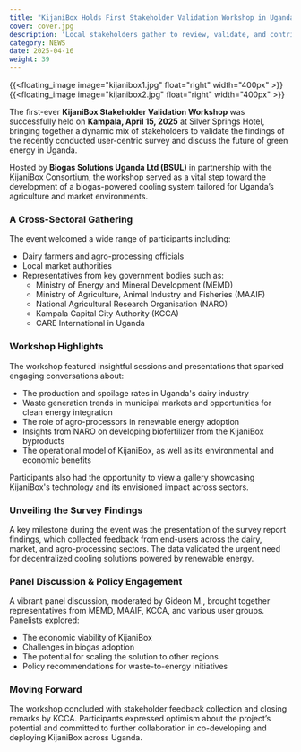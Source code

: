 ```yaml
---
title: "KijaniBox Holds First Stakeholder Validation Workshop in Uganda"
cover: cover.jpg
description: 'Local stakeholders gather to review, validate, and contribute to the development of KijaniBox solutions for climate-smart agriculture in the Lake Victoria Basin.'
category: NEWS
date: 2025-04-16
weight: 39
---
```


{{<floating_image image="kijanibox1.jpg" float="right" width="400px" >}}
{{<floating_image image="kijanibox2.jpg" float="right" width="400px" >}}

The first-ever **KijaniBox Stakeholder Validation Workshop** was successfully held on **Kampala, April 15, 2025**  at Silver Springs Hotel, bringing together a dynamic mix of stakeholders to validate the findings of the recently conducted user-centric survey and discuss the future of green energy in Uganda.

Hosted by **Biogas Solutions Uganda Ltd (BSUL)** in partnership with the KijaniBox Consortium, the workshop served as a vital step toward the development of a biogas-powered cooling system tailored for Uganda’s agriculture and market environments.

### A Cross-Sectoral Gathering
The event welcomed a wide range of participants including:
- Dairy farmers and agro-processing officials
- Local market authorities
- Representatives from key government bodies such as:
  - Ministry of Energy and Mineral Development (MEMD)
  - Ministry of Agriculture, Animal Industry and Fisheries (MAAIF)
  - National Agricultural Research Organisation (NARO)
  - Kampala Capital City Authority (KCCA)
  - CARE International in Uganda


### Workshop Highlights
The workshop featured insightful sessions and presentations that sparked engaging conversations about:
- The production and spoilage rates in Uganda's dairy industry
- Waste generation trends in municipal markets and opportunities for clean energy integration
- The role of agro-processors in renewable energy adoption
- Insights from NARO on developing biofertilizer from the KijaniBox byproducts
- The operational model of KijaniBox, as well as its environmental and economic benefits

Participants also had the opportunity to view a gallery showcasing KijaniBox's technology and its envisioned impact across sectors.

### Unveiling the Survey Findings
A key milestone during the event was the presentation of the survey report findings, which collected feedback from end-users across the dairy, market, and agro-processing sectors. The data validated the urgent need for decentralized cooling solutions powered by renewable energy.

### Panel Discussion & Policy Engagement
A vibrant panel discussion, moderated by Gideon M., brought together representatives from MEMD, MAAIF, KCCA, and various user groups. Panelists explored:
- The economic viability of KijaniBox
- Challenges in biogas adoption
- The potential for scaling the solution to other regions
- Policy recommendations for waste-to-energy initiatives

### Moving Forward
The workshop concluded with stakeholder feedback collection and closing remarks by KCCA. Participants expressed optimism about the project’s potential and committed to further collaboration in co-developing and deploying KijaniBox across Uganda.
